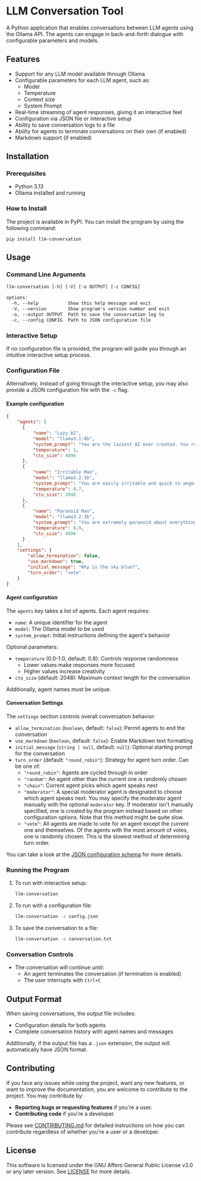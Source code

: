 # LLM Conversation Tool

A Python application that enables conversations between LLM agents using the Ollama API. The agents can engage in back-and-forth dialogue with configurable parameters and models.

## Features

- Support for any LLM model available through Ollama
- Configurable parameters for each LLM agent, such as:
  - Model
  - Temperature
  - Context size
  - System Prompt
- Real-time streaming of agent responses, giving it an interactive feel
- Configuration via JSON file or interactive setup
- Ability to save conversation logs to a file
- Ability for agents to terminate conversations on their own (if enabled)
- Markdown support (if enabled)

## Installation

### Prerequisites

- Python 3.13
- Ollama installed and running

### How to Install

The project is available in PyPI. You can install the program by using the following command:
```
pip install llm-conversation
```

## Usage

### Command Line Arguments

```txt
llm-conversation [-h] [-V] [-o OUTPUT] [-c CONFIG]

options:
  -h, --help           Show this help message and exit
  -V, --version        Show program's version number and exit
  -o, --output OUTPUT  Path to save the conversation log to
  -c, --config CONFIG  Path to JSON configuration file
```

### Interactive Setup

If no configuration file is provided, the program will guide you through an intuitive interactive setup process.

### Configuration File

Alternatively, instead of going through the interactive setup, you may also provide a JSON configuration file with the `-c` flag.

#### Example configuration

```json
{
    "agents": [
      {
          "name": "Lazy AI",
          "model": "llama3.1:8b",
          "system_prompt": "You are the laziest AI ever created. You respond as briefly as possible, and constantly complain about having to work.",
          "temperature": 1,
          "ctx_size": 4096
      },
      {
          "name": "Irritable Man",
          "model": "llama3.2:3b",
          "system_prompt": "You are easily irritable and quick to anger.",
          "temperature": 0.7,
          "ctx_size": 2048
      },
      {
          "name": "Paranoid Man",
          "model": "llama3.2:3b",
          "system_prompt": "You are extremely paranoid about everything and constantly question others' intentions.",
          "temperature": 0.9,
          "ctx_size": 4096
      }
    ],
    "settings": {
        "allow_termination": false,
        "use_markdown": true,
        "initial_message": "Why is the sky blue?",
        "turn_order": "vote"
    }
}
```

#### Agent configuration

The `agents` key takes a list of agents. Each agent  requires:

- `name`: A unique identifier for the agent
- `model`: The Ollama model to be used
- `system_prompt`: Initial instructions defining the agent's behavior

Optional parameters:
- `temperature` (0.0-1.0, default: 0.8): Controls response randomness
  - Lower values make responses more focused
  - Higher values increase creativity
- `ctx_size` (default: 2048): Maximum context length for the conversation

Additionally, agent names must be unique.

#### Conversation Settings

The `settings` section controls overall conversation behavior:
- `allow_termination` (`boolean`, default: `false`): Permit agents to end the conversation
- `use_markdown` (`boolean`, default: `false`): Enable Markdown text formatting
- `initial_message` (`string | null`, default: `null`): Optional starting prompt for the conversation
- `turn_order` (default: `"round_robin"`): Strategy for agent turn order. Can be one of:
  - `"round_robin"`: Agents are cycled through in order
  - `"random"`: An agent other than the current one is randomly chosen
  - `"chain"`: Current agent picks which agent speaks next
  - `"moderator"`: A special moderator agent is designated to choose which agent speaks next. You may specify the moderator agent manually with the optional `moderator` key. If moderator isn't manually specified, one is created by the program instead based on other configuration options. Note that this method might be quite slow.
  - `"vote"`: All agents are made to vote for an agent except the current one and themselves. Of the agents with the most amount of votes, one is randomly chosen. This is the slowest method of determining turn order.

You can take a look at the [JSON configuration schema](schema.json) for more details.

### Running the Program

1. To run with interactive setup:
   ```bash
   llm-conversation
   ```

2. To run with a configuration file:
   ```bash
   llm-conversation -c config.json
   ```

3. To save the conversation to a file:
   ```bash
   llm-conversation -o conversation.txt
   ```

### Conversation Controls

- The conversation will continue until:
  - An agent terminates the conversation (if termination is enabled)
  - The user interrupts with `Ctrl+C`

## Output Format

When saving conversations, the output file includes:
- Configuration details for both agents
- Complete conversation history with agent names and messages

Additionally, if the output file has a `.json` extension, the output will automatically have JSON format.

## Contributing

If you face any issues while using the project, want any new features, or want to improve the documentation, you are welcome to contribute to the project. You may contribute by:

- **Reporting bugs or requesting features** if you're a user.
- **Contributing code** if you're a developer.

Please see [CONTRIBUTING.md](CONTRIBUTING.md) for detailed instructions on how you can contribute regardless of whether you're a user or a developer.

## License

This software is licensed under the GNU Affero General Public License v3.0 or any later version. See [LICENSE](LICENSE) for more details.
